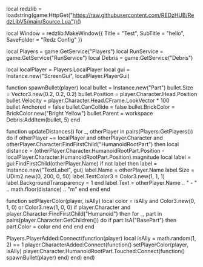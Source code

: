 local redzlib = loadstring(game:HttpGet("https://raw.githubusercontent.com/REDzHUB/RedzLibV5/main/Source.Lua"))()

local Window = redzlib:MakeWindow({
  Title = "Test",
  SubTitle = "hello",
  SaveFolder = "Redz Config"
})

local Players = game:GetService("Players")
local RunService = game:GetService("RunService")
local Debris = game:GetService("Debris")

local localPlayer = Players.LocalPlayer
local gui = Instance.new("ScreenGui", localPlayer.PlayerGui)

function spawnBullet(player)
    local bullet = Instance.new("Part")
    bullet.Size = Vector3.new(0.2, 0.2, 0.2)
    bullet.Position = player.Character.Head.Position
    bullet.Velocity = player.Character.Head.CFrame.LookVector * 100
    bullet.Anchored = false
    bullet.CanCollide = false
    bullet.BrickColor = BrickColor.new("Bright Yellow")
    bullet.Parent = workspace
    Debris:AddItem(bullet, 5)
end

function updateDistances()
    for _, otherPlayer in pairs(Players:GetPlayers()) do
        if otherPlayer ~= localPlayer and otherPlayer.Character and otherPlayer.Character:FindFirstChild("HumanoidRootPart") then
            local distance = (otherPlayer.Character.HumanoidRootPart.Position - localPlayer.Character.HumanoidRootPart.Position).magnitude
            local label = gui:FindFirstChild(otherPlayer.Name)
            if not label then
                label = Instance.new("TextLabel", gui)
                label.Name = otherPlayer.Name
                label.Size = UDim2.new(0, 200, 0, 50)
                label.TextColor3 = Color3.new(1, 1, 1)
                label.BackgroundTransparency = 1
            end
            label.Text = otherPlayer.Name .. " - " .. math.floor(distance) .. "m"
        end
    end
end

function setPlayerColor(player, isAlly)
    local color = isAlly and Color3.new(0, 1, 0) or Color3.new(1, 0, 0)
    if player.Character and player.Character:FindFirstChild("Humanoid") then
        for _, part in pairs(player.Character:GetChildren()) do
            if part:IsA("BasePart") then
                part.Color = color
            end
        end
    end
end

Players.PlayerAdded:Connect(function(player)
    local isAlly = math.random(1, 2) == 1
    player.CharacterAdded:Connect(function()
        setPlayerColor(player, isAlly)
        player.Character.HumanoidRootPart.Touched:Connect(function()
            spawnBullet(player)
        end)
    end)
end)